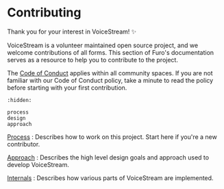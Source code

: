 # Contributing

Thank you for your interest in VoiceStream! ✨

VoiceStream is a volunteer maintained open source project, and we welcome contributions of all forms. This section of Furo's documentation serves as a resource to help you to contribute to the project.

The [Code of Conduct] applies within all community spaces. If you are not familiar with our Code of Conduct policy, take a minute to read the policy before starting with your first contribution.

```{toctree}
:hidden:

process
design
approach
```

[Process](./process)
: Describes how to work on this project. Start here if you're a new contributor.

[Approach](./approach)
: Describes the high level design goals and approach used to develop VoiceStream.

[Internals](./internals)
: Describes how various parts of VoiceStream are implemented.

[code of conduct]: https://github.com/DaveDeCaprio/voice-stream/blob/main/CODE_OF_CONDUCT.md